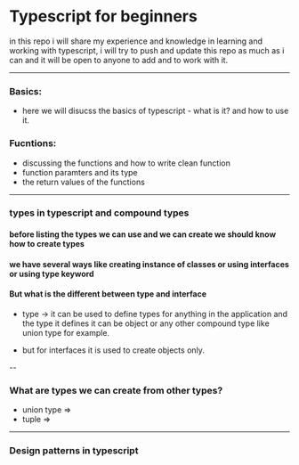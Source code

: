 # Typescript for beginners

in this repo i will share my experience and knowledge in learning and working with typescript, i will try to push and update this repo as much as i can and it will be open to anyone to add and to work with it.

---

### Basics:

- here we will disucss the basics of typescript - what is it? and how to use it.

### Fucntions:

- discussing the functions and how to write clean function
- function paramters and its type
- the return values of the functions

---

### types in typescript and compound types

#### before listing the types we can use and we can create we should know how to create types

#### we have several ways like creating instance of classes or using interfaces or using type keyword

#### But what is the different between type and interface

- type -> it can be used to define types for anything in the application and the type it defines it can be object or any other compound type like union type for example.

- but for interfaces it is used to create objects only.

--

### What are types we can create from other types?

- union type =>
- tuple =>

---

### Design patterns in typescript
